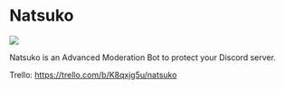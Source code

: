 # Natsuko
[![](https://discordapp.com/api/guilds/591720852891107328/widget.png?style=banner2)](https://discord.gg/jGNrEnw)

Natsuko is an Advanced Moderation Bot to protect your Discord server.

Trello: https://trello.com/b/K8qxjg5u/natsuko
